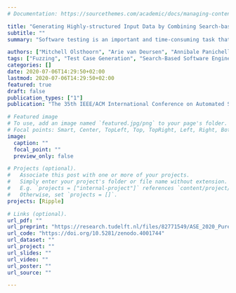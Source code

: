 ```yaml
---
# Documentation: https://sourcethemes.com/academic/docs/managing-content/

title: "Generating Highly-structured Input Data by Combining Search-based Testing and Grammar-based Fuzzing"
subtitle: ""
summary: "Software testing is an important and time-consuming task that is often done manually. In the last decades, researchers have come up with techniques to generate input data (e.g., fuzzing) and automate the process of generating test cases (e.g., search-based testing). However, these techniques are known to have their own limitations: search-based testing does not generate highly-structured data; grammar-based fuzzing does not generate test case structures. To address these limitations, we combine these two techniques. By applying grammar-based mutations to the input data gathered by the search-based testing algorithm, it allows us to co-evolve both aspects of test case generation. We evaluate our approach by performing an empirical study on 20 Java classes from the three most popular JSON parsers across multiple search budgets. Our results show that the proposed approach on average improves branch coverage for JSON related classes by 15% (with a maximum increase of 50%) without negatively impacting other classes."

authors: ["Mitchell Olsthoorn", "Arie van Deursen", "Annibale Panichella"]
tags: ["Fuzzing", "Test Case Generation", "Search-Based Software Engineering", "Many-objective Optimization", "EvoSuite"]
categories: []
date: 2020-07-06T14:29:50+02:00
lastmod: 2020-07-06T14:29:50+02:00
featured: true
draft: false
publication_types: ["1"]
publication: "The 35th IEEE/ACM International Conference on Automated Software Engineering (ASE) - New Ideas and Emerging Results (NIER) track"

# Featured image
# To use, add an image named `featured.jpg/png` to your page's folder.
# Focal points: Smart, Center, TopLeft, Top, TopRight, Left, Right, BottomLeft, Bottom, BottomRight.
image:
  caption: ""
  focal_point: ""
  preview_only: false

# Projects (optional).
#   Associate this post with one or more of your projects.
#   Simply enter your project's folder or file name without extension.
#   E.g. `projects = ["internal-project"]` references `content/project/deep-learning/index.md`.
#   Otherwise, set `projects = []`.
projects: [Ripple]

# Links (optional).
url_pdf: ""
url_preprint: "https://research.tudelft.nl/files/82771549/ASE_2020_Pure.pdf"
url_code: "https://doi.org/10.5281/zenodo.4001744"
url_dataset: ""
url_project: ""
url_slides: ""
url_video: ""
url_poster: ""
url_source: ""

---
```

